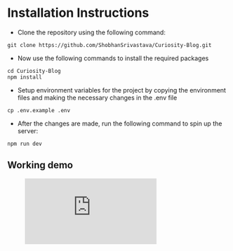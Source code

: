# Installation Instructions

 -  Clone the repository using the following command: 
```
git clone https://github.com/ShobhanSrivastava/Curiosity-Blog.git
```

 - Now use the following commands to install the required packages
```
cd Curiosity-Blog
npm install
```

 - Setup environment variables for the project by copying the environment files and making the necessary changes in the .env file
```
cp .env.example .env
```

- After the changes are made, run the following command to spin up the server:
```
npm run dev
```

## Working demo

<figure class="video_container">
  <iframe src="https://www.youtube.com/embed/SZ6tW1ELGaI" frameborder="0" allowfullscreen="true"></iframe>
</figure>

